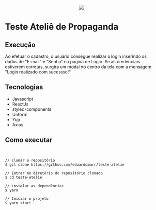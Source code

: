 <p align="center">
  <img src="https://user-images.githubusercontent.com/24718475/108456148-66a46f00-724e-11eb-9c45-3a970d3892db.png">
</p>

<h1>Teste Ateliê de Propaganda</h1>

<h2>Execução</h2>
  <p>
    Ao efetuar o cadastro, o usuário consegue realizar o login inserindo os dados de "E-mail" e "Senha" na pagina de Login.
    Se as credenciais estiverem corretas, surgira um modal no centro da tela com a mensagem "Login realizado com sucessso!"
  </p>

<h2>Tecnologias</h2>
<ul>
  <li>Javascript</li>
  <li>ReactJs</li>
  <li>styled-components</li>
  <li>Unform</li>
  <li>Yup</li>
  <li>Axios</li>
</ul>

<h2>Como executar</h2>
<pre>

    // clonar o repositório
    $ git clone https://github.com/eduardomarr/teste-atelie
    
    // Entrar no diretório do repositório clonado
    $ cd teste-atelie

    // instalar as dependências
    $ yarn

    // Iniciar o projeto
    $ yarn start
</pre>

